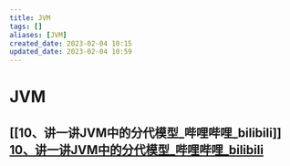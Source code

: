 ```yaml
---
title: JVM
tags: []
aliases: [JVM]
created_date: 2023-02-04 10:15
updated_date: 2023-02-04 10:59
---
```


# JVM

## [[10、讲一讲JVM中的分代模型_哔哩哔哩_bilibili]] [10、讲一讲JVM中的分代模型_哔哩哔哩_bilibili](https://www.bilibili.com/video/BV1qY4y1a7bK?p=10&spm_id_from=pageDriver&vd_source=6bd04a20c72eb5cca642210346af7081)
